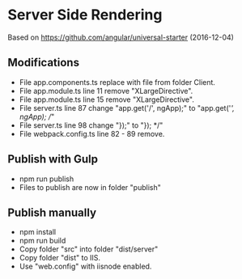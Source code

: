 # Server Side Rendering
Based on https://github.com/angular/universal-starter (2016-12-04)

## Modifications
* File app.components.ts replace with file from folder Client.
* File app.module.ts line 11 remove "XLargeDirective".
* File app.module.ts line 15 remove "XLargeDirective".
* File server.ts line 87 change "app.get('/', ngApp);" to "app.get('*', ngApp); /*"
* File server.ts line 98 change "});" to "}); */"
* File webpack.config.ts line 82 - 89 remove.

## Publish with Gulp
* npm run publish
* Files to publish are now in folder "publish"

## Publish manually
* npm install
* npm run build
* Copy folder "src" into folder "dist/server"
* Copy folder "dist" to IIS.
* Use "web.config" with iisnode enabled.
  